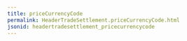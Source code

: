 ```yaml
---
title: priceCurrencyCode
permalink: HeaderTradeSettlement.priceCurrencyCode.html
jsonid: headertradesettlement_pricecurrencycode
---
```

